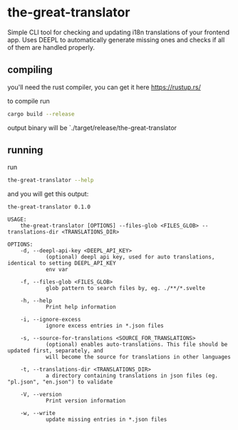 # the-great-translator
Simple CLI tool for checking and updating i18n translations of your frontend app. Uses DEEPL to automatically generate missing ones and checks if all of them are handled properly.
## compiling
you'll need the rust compiler, you can get it here https://rustup.rs/

to compile run 
```bash
cargo build --release
```
output binary will be  `./target/release/the-great-translator

## running
run 
```bash
the-great-translator --help
```
and you will get this output:
```
the-great-translator 0.1.0

USAGE:
    the-great-translator [OPTIONS] --files-glob <FILES_GLOB> --translations-dir <TRANSLATIONS_DIR>

OPTIONS:
    -d, --deepl-api-key <DEEPL_API_KEY>
            (optional) deepl api key, used for auto translations, identical to setting DEEPL_API_KEY
            env var

    -f, --files-glob <FILES_GLOB>
            glob pattern to search files by, eg. ./**/*.svelte

    -h, --help
            Print help information

    -i, --ignore-excess
            ignore excess entries in *.json files

    -s, --source-for-translations <SOURCE_FOR_TRANSLATIONS>
            (optional) enables auto-translations. This file should be updated first, separately, and
            will become the source for translations in other languages

    -t, --translations-dir <TRANSLATIONS_DIR>
            a directory containing translations in json files (eg. "pl.json", "en.json") to validate

    -V, --version
            Print version information

    -w, --write
            update missing entries in *.json files
```
